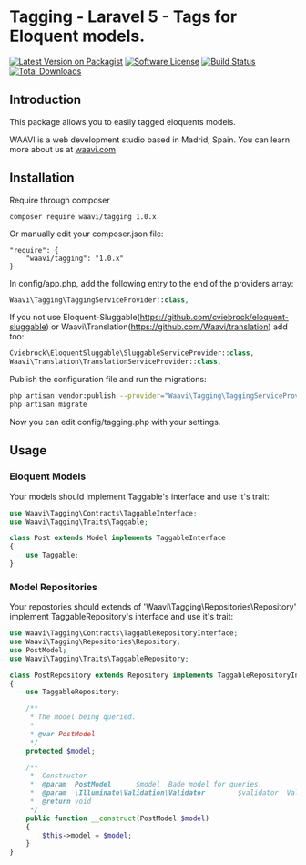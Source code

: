 # Tagging - Laravel 5 - Tags for Eloquent models.

[![Latest Version on Packagist](https://img.shields.io/packagist/v/waavi/tagging.svg?style=flat-square)](https://packagist.org/packages/waavi/tagging)
[![Software License](https://img.shields.io/badge/license-MIT-brightgreen.svg?style=flat-square)](LICENSE.md)
[![Build Status](https://img.shields.io/travis/Waavi/tagging/master.svg?style=flat-square)](https://travis-ci.org/Waavi/tagging)
[![Total Downloads](https://img.shields.io/packagist/dt/waavi/tagging.svg?style=flat-square)](https://packagist.org/packages/waavi/tagging)

## Introduction

This package allows you to easily tagged eloquents models.

WAAVI is a web development studio based in Madrid, Spain. You can learn more about us at [waavi.com](http://waavi.com)

## Installation

Require through composer

```shell
composer require waavi/tagging 1.0.x
```

Or manually edit your composer.json file:
    
```shell
"require": {
    "waavi/tagging": "1.0.x"
}
```

In config/app.php, add the following entry to the end of the providers array:

```php
Waavi\Tagging\TaggingServiceProvider::class,
```

If you not use Eloquent-Sluggable(https://github.com/cviebrock/eloquent-sluggable) or Waavi\Translation(https://github.com/Waavi/translation) add too:
    
```php
Cviebrock\EloquentSluggable\SluggableServiceProvider::class,
Waavi\Translation\TranslationServiceProvider::class,    
```

Publish the configuration file and run the migrations:

```bash
php artisan vendor:publish --provider="Waavi\Tagging\TaggingServiceProvider"
php artisan migrate
```

Now you can edit config/tagging.php with your settings.

## Usage

### Eloquent Models

Your models should implement Taggable's interface and use it's trait:

```php
use Waavi\Tagging\Contracts\TaggableInterface;
use Waavi\Tagging\Traits\Taggable;

class Post extends Model implements TaggableInterface
{
    use Taggable;
} 
```

### Model Repositories

Your repostories should extends of 'Waavi\Tagging\Repositories\Repository' implement TaggableRepository's interface and use it's trait:

```php
use Waavi\Tagging\Contracts\TaggableRepositoryInterface;
use Waavi\Tagging\Repositories\Repository;
use PostModel;
use Waavi\Tagging\Traits\TaggableRepository;

class PostRepository extends Repository implements TaggableRepositoryInterface
{
    use TaggableRepository;

    /**
     * The model being queried.
     *
     * @var PostModel
     */
    protected $model;

    /**
     *  Constructor
     *  @param  PostModel      $model  Bade model for queries.
     *  @param  \Illuminate\Validation\Validator        $validator  Validator factory
     *  @return void
     */
    public function __construct(PostModel $model)
    {
        $this->model = $model;
    }
}
```
